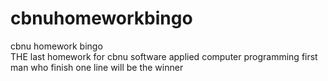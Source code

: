 # cbnuhomeworkbingo
cbnu homework bingo  
THE last homework for cbnu software applied computer programming
first man who finish one line will be the winner
